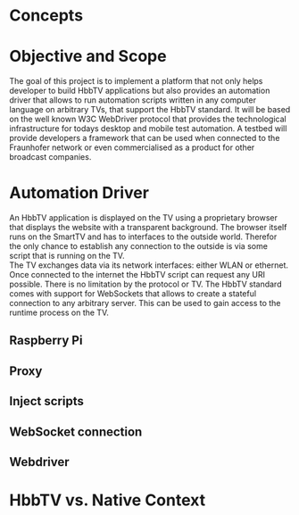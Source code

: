 Concepts
========

# Objective and Scope

The goal of this project is to implement a platform that not only helps developer to build HbbTV applications but also provides an automation driver that allows to run automation scripts
written in any computer language on arbitrary TVs, that support the HbbTV standard. It will be
based on the well known W3C WebDriver protocol that provides the technological infrastructure
for todays desktop and mobile test automation. A testbed will provide developers a framework
that can be used when connected to the Fraunhofer network or even commercialised as a product
for other broadcast companies.


# Automation Driver

An HbbTV application is displayed on the TV using a proprietary browser that displays the website
with a transparent background. The browser itself runs on the SmartTV and has to interfaces to the
outside world. Therefor the only chance to establish any connection to the outside is via
some script that is running on the TV.<br>
The TV exchanges data via its network interfaces: either WLAN or ethernet. Once connected to the
internet the HbbTV script can request any URI possible. There is no limitation by the protocol or
TV. The HbbTV standard comes with support for WebSockets that allows to create a stateful connection
to any arbitrary server. This can be used to gain access to the runtime process on the TV.

## Raspberry Pi

## Proxy

## Inject scripts

## WebSocket connection

## Webdriver


# HbbTV vs. Native Context
